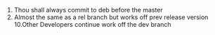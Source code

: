 
1. Thou shall always commit to deb before the master
9. Almost the same as a rel branch but works off prev release version
10.Other Developers continue work off the dev branch
